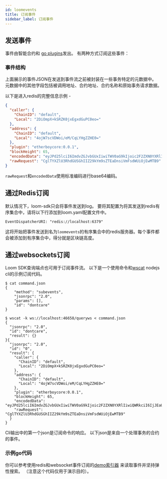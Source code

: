 ```yaml
---
id: loomevents
title: 订阅事件
sidebar_label: 订阅事件
---
```

## 发送事件

事件由智能合约和 [go plugins](./goloomevents.html)发出。 有两种方式订阅这些事件：

### 事件结构

上面展示的事件JSON在发送到事件流之前被封装在一些事务特定的元数据中。 元数据中的其他字段包括被调用地址、合约地址、合约名称和原始事务请求数据。

以下是进入redis的完整信息示例 -

```json
{
  "caller": {
    "ChainID": "default",
    "Local": "2DiOmpX+kSRZK0jxEgxdGuPC0eo="
  },
  "address": {
    "ChainID": "default",
    "Local": "4ojW7scVDWoi/eM/CqLYHgZZHE0="
  },
  "plugin": "etherboycore:0.0.1",
  "blockHeight": 65,
  "encodedData": "eyJPd25lciI6ImdvZGJvbGUxIiwiTWV0aG9kIjoic2F2ZXN0YXRlIiwiQWRkciI6IjJEaU9tcFgra1NSWkswanhFZ3hkR3VQQzBlbz0iLCJWYWx1ZSI6MTAxMH0=",
  "rawRequest": "CglTYXZlU3RhdGUSGhIIZ29kYm9sZTEaDnsiVmFsdWUiOjEwMTB9"
}
```

`rawRequest`和`encodedData`使用标准编码进行base64编码。

## 通过Redis订阅

默认情况下，loom-sdk只会将事件发送到log。 要将其配置为将其发送到redis有序集合中，请将以下行添加到loom.yaml配置文件中。

    EventDispatcherURI: "redis://localhost:6379"
    

这将开始把事件发送到名为`loomevents`的有序集合中的redis服务器。每个事件都会被添加到有序集合中，得分就是区块链高度。

## 通过websockets订阅

Loom SDK查询端点也可用于订阅事件流。 以下是一个使用命令和[wscat](https://www.npmjs.com/package/wscat2) nodejs cli的示例订阅代码。

    $ cat command.json
    {
        "method": "subevents",
        "jsonrpc": "2.0",
        "params": [],
        "id": "dontcare"
    }
    
    $ wscat -k ws://localhost:46658/queryws < command.json
    {
      "jsonrpc": "2.0",
      "id": "dontcare",
      "result": {}
    }{
      "jsonrpc": "2.0",
      "id": "0",
      "result": {
        "caller": {
          "ChainID": "default",
          "Local": "2DiOmpX+kSRZK0jxEgxdGuPC0eo="
        },
        "address": {
          "ChainID": "default",
          "Local": "4ojW7scVDWoi/eM/CqLYHgZZHE0="
        },
        "plugin": "etherboycore:0.0.1",
        "blockHeight": 65,
        "encodedData": "eyJPd25lciI6ImdvZGJvbGUxIiwiTWV0aG9kIjoic2F2ZXN0YXRlIiwiQWRkciI6IjJEaU9tcFgra1NSWkswanhFZ3hkR3VQQzBlbz0iLCJWYWx1ZSI6MTAxMH0=",
        "rawRequest": "CglTYXZlU3RhdGUSGhIIZ29kYm9sZTEaDnsiVmFsdWUiOjEwMTB9"
      }
    }
    

Cli输出中的第一个json是订阅命令的响应。 以下json是来自一个处理事务的合约的事件。

### 示例go代码

你可以参考使用redis和websocket事件订阅的[demo索引器](https://github.com/loomnetwork/etherboy-core/blob/master/tools/cli/indexer/etherboyindexer.go) 来读取事件并坚持弹性搜索。 （注意这个代码仅用于演示目的）。